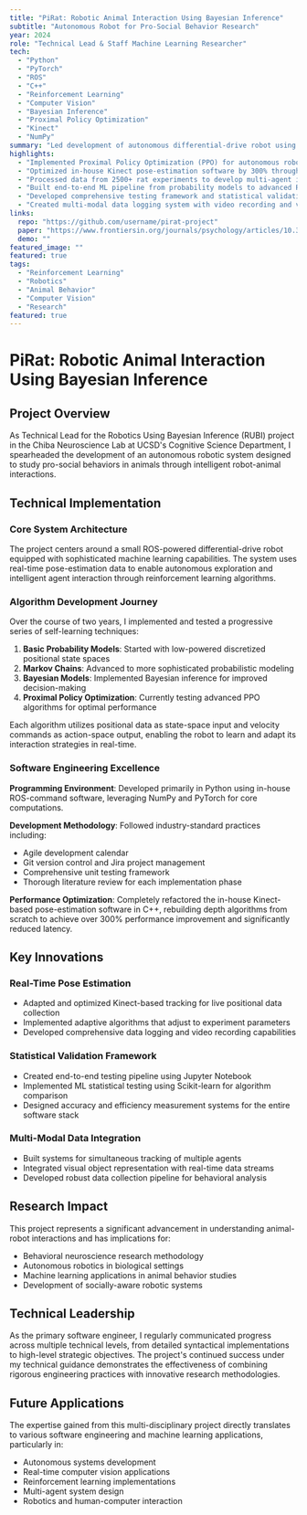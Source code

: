 ```yaml
---
title: "PiRat: Robotic Animal Interaction Using Bayesian Inference"
subtitle: "Autonomous Robot for Pro-Social Behavior Research"
year: 2024
role: "Technical Lead & Staff Machine Learning Researcher"
tech:
  - "Python"
  - "PyTorch"
  - "ROS"
  - "C++"
  - "Reinforcement Learning"
  - "Computer Vision"
  - "Bayesian Inference"
  - "Proximal Policy Optimization"
  - "Kinect"
  - "NumPy"
summary: "Led development of autonomous differential-drive robot using reinforcement learning to interact with animals, implementing PPO algorithms and optimizing pose-estimation software for real-time behavioral analysis."
highlights:
  - "Implemented Proximal Policy Optimization (PPO) for autonomous robot-animal interactions using live pose data"
  - "Optimized in-house Kinect pose-estimation software by 300% through C++ refactoring and algorithm improvements"
  - "Processed data from 2500+ rat experiments to develop multi-agent interaction prediction models"
  - "Built end-to-end ML pipeline from probability models to advanced RL algorithms over 2-year development cycle"
  - "Developed comprehensive testing framework and statistical validation using Scikit-learn and Jupyter notebooks"
  - "Created multi-modal data logging system with video recording and visual object representation"
links:
  repo: "https://github.com/username/pirat-project"
  paper: "https://www.frontiersin.org/journals/psychology/articles/10.3389/fpsyg.2022.897603/full"
  demo: ""
featured_image: ""
featured: true
tags:
  - "Reinforcement Learning"
  - "Robotics"
  - "Animal Behavior"
  - "Computer Vision"
  - "Research"
featured: true
---
```


# PiRat: Robotic Animal Interaction Using Bayesian Inference

## Project Overview

As Technical Lead for the Robotics Using Bayesian Inference (RUBI) project in the Chiba Neuroscience Lab at UCSD's Cognitive Science Department, I spearheaded the development of an autonomous robotic system designed to study pro-social behaviors in animals through intelligent robot-animal interactions.

## Technical Implementation

### Core System Architecture

The project centers around a small ROS-powered differential-drive robot equipped with sophisticated machine learning capabilities. The system uses real-time pose-estimation data to enable autonomous exploration and intelligent agent interaction through reinforcement learning algorithms.

### Algorithm Development Journey

Over the course of two years, I implemented and tested a progressive series of self-learning techniques:

1. **Basic Probability Models**: Started with low-powered discretized positional state spaces
2. **Markov Chains**: Advanced to more sophisticated probabilistic modeling  
3. **Bayesian Models**: Implemented Bayesian inference for improved decision-making
4. **Proximal Policy Optimization**: Currently testing advanced PPO algorithms for optimal performance

Each algorithm utilizes positional data as state-space input and velocity commands as action-space output, enabling the robot to learn and adapt its interaction strategies in real-time.

### Software Engineering Excellence

**Programming Environment**: Developed primarily in Python using in-house ROS-command software, leveraging NumPy and PyTorch for core computations.

**Development Methodology**: Followed industry-standard practices including:
- Agile development calendar
- Git version control and Jira project management
- Comprehensive unit testing framework
- Thorough literature review for each implementation phase

**Performance Optimization**: Completely refactored the in-house Kinect-based pose-estimation software in C++, rebuilding depth algorithms from scratch to achieve over 300% performance improvement and significantly reduced latency.

## Key Innovations

### Real-Time Pose Estimation
- Adapted and optimized Kinect-based tracking for live positional data collection
- Implemented adaptive algorithms that adjust to experiment parameters
- Developed comprehensive data logging and video recording capabilities

### Statistical Validation Framework
- Created end-to-end testing pipeline using Jupyter Notebook
- Implemented ML statistical testing using Scikit-learn for algorithm comparison
- Designed accuracy and efficiency measurement systems for the entire software stack

### Multi-Modal Data Integration
- Built systems for simultaneous tracking of multiple agents
- Integrated visual object representation with real-time data streams
- Developed robust data collection pipeline for behavioral analysis

## Research Impact

This project represents a significant advancement in understanding animal-robot interactions and has implications for:
- Behavioral neuroscience research methodology
- Autonomous robotics in biological settings  
- Machine learning applications in animal behavior studies
- Development of socially-aware robotic systems

## Technical Leadership

As the primary software engineer, I regularly communicated progress across multiple technical levels, from detailed syntactical implementations to high-level strategic objectives. The project's continued success under my technical guidance demonstrates the effectiveness of combining rigorous engineering practices with innovative research methodologies.

## Future Applications

The expertise gained from this multi-disciplinary project directly translates to various software engineering and machine learning applications, particularly in:
- Autonomous systems development
- Real-time computer vision applications
- Reinforcement learning implementations
- Multi-agent system design
- Robotics and human-computer interaction